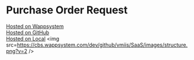 # Purchase Order Request
<a target=_blank href=https://cbs.wappsystem.com/dev/github/software-as-a-service/purchase-order-request/index.html>Hosted on Wappsystem</a><br>
<a target=_blank href=https://htmlpreview.github.io/?https://raw.githubusercontent.com/software-as-a-service/purchase-order-request/master/github.html>Hosted on GitHub</a><br>
<a target=_blank href=http://127.0.0.1:8000/software-as-a-service/purchase-order-request/local.html>Hosted on Local</a>
<img src=https://cbs.wappsystem.com/dev/github/vmiis/SaaS/images/structure.png?v=2 />
